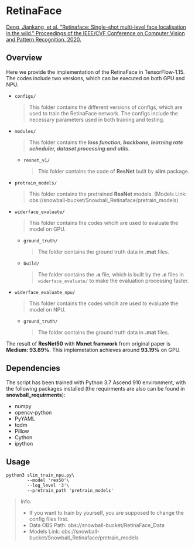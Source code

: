 # RetinaFace

[Deng, Jiankang, et al. "Retinaface: Single-shot multi-level face localisation in the wild." Proceedings of the IEEE/CVF Conference on Computer Vision and Pattern Recognition. 2020.](
    https://openaccess.thecvf.com/content_CVPR_2020/html/Deng_RetinaFace_Single-Shot_Multi-Level_Face_Localisation_in_the_Wild_CVPR_2020_paper.html
    )

## Overview

Here we provide the implementation of the RetinaFace in TensorFlow-1.15. The codes include two versions, which can be executed on both GPU and NPU.
+ `configs/`
    > This folder contains the different versions of configs, which are used to train the RetinaFace network. The configs include the necessary parameters used in both training and testing. 
+ `modules/`
    > This folder contains the ***loss function, backbone, learning rate scheduler, dataset processing and utils***.
    - `resnet_v1/`
        > This folder contains the code of **ResNet** built by **slim** package.
+ `pretrain_models/`
    > This folder contains the pretrained **ResNet** models. (Models Link: obs://snowball-bucket/Snowball_Retinaface/pretrain_models)
+ `widerface_evaluate/`
    > This folder contains the codes whcih are used to evaluate the model on GPU.
    - `ground_truth/`
        > The folder contains the ground truth data in **.mat** files.
    - `build/`
        > The folder contains the **.o** file, which is built by the **.c** files in `widerface_evaluate/` to make the evaluation processing faster.
+ `widerface_evaluate_npu/`
    > This folder contains the codes whcih are used to evaluate the model on NPU.
    - `ground_truth/`
        > The folder contains the ground truth data in **.mat** files.

The result of **ResNet50** with **Mxnet framwork** from original paper is **Medium: 93.89%**. This implemetation achieves around **93.19%** on GPU.

## Dependencies

The script has been trained with Python 3.7 Ascend 910 environment, with the following packages installed (the requirments are also can be found in **snowball_requirments**):
+ numpy
+ opencv-python
+ PyYAML
+ tqdm
+ Pillow
+ Cython
+ ipython

## Usage
```
python3 slim_train_npu.py\
        --model 'res50'\
        --log_level '3'\
        --pretrain_path 'pretrain_models'
```

> Info: 
> + If you want to train by yourself, you are supposed to change the config files first.
> + Data OBS Path: obs://snowball-bucket/RetinaFace_Data
> + Models Link: obs://snowball-bucket/Snowball_Retinaface/pretrain_models